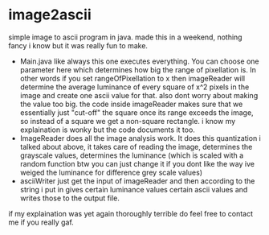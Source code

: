 # image2ascii
simple image to ascii program in java. made this in a weekend, nothing fancy i know but it was really fun to make.
- Main.java like always this one executes everything. You can choose one parameter here which determines how big the range of pixellation is. In other words if you set rangeOfPixellation to x then imageReader will determine the average luminance of every square of x^2 pixels in the image and create one ascii value for that.
  also dont worry about making the value too big. the code inside imageReader makes sure that we essentially just "cut-off" the square once its range exceeds the image, so instead of a square we get a non-square rectangle. i know my explaination is wonky but the code documents it too.
- ImageReader does all the image analysis work. It does this quantization i talked about above, it takes care of reading the image, determines the grayscale values, determines the luminance (which is scaled with a random function btw you can just change it if you dont like the way ive weiged the luminance for difference grey scale values)
- asciiWriter just get the input of imageReader and then according to the string i put in gives certain luminance values certain ascii values and writes those to the output file.

if my explaination was yet again thoroughly terrible do feel free to contact me if you really gaf.
